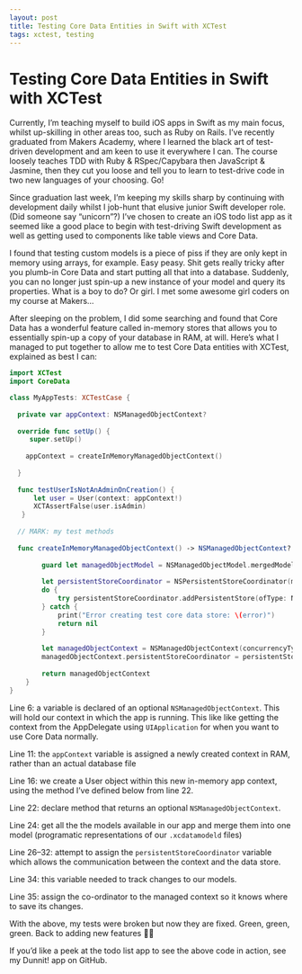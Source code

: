 ```yaml
---
layout: post
title: Testing Core Data Entities in Swift with XCTest
tags: xctest, testing
---
```

# Testing Core Data Entities in Swift with XCTest

Currently, I’m teaching myself to build iOS apps in Swift as my main focus, whilst up-skilling in other areas too, such as Ruby on Rails. I’ve recently graduated from Makers Academy, where I learned the black art of test-driven development and am keen to use it everywhere I can. The course loosely teaches TDD with Ruby & RSpec/Capybara then JavaScript & Jasmine, then they cut you loose and tell you to learn to test-drive code in two new languages of your choosing. Go!

Since graduation last week, I’m keeping my skills sharp by continuing with development daily whilst I job-hunt that elusive junior Swift developer role. (Did someone say “unicorn”?) I’ve chosen to create an iOS todo list app as it seemed like a good place to begin with test-driving Swift development as well as getting used to components like table views and Core Data.

I found that testing custom models is a piece of piss if they are only kept in memory using arrays, for example. Easy peasy. Shit gets really tricky after you plumb-in Core Data and start putting all that into a database. Suddenly, you can no longer just spin-up a new instance of your model and query its properties. What is a boy to do? Or girl. I met some awesome girl coders on my course at Makers…

After sleeping on the problem, I did some searching and found that Core Data has a wonderful feature called in-memory stores that allows you to essentially spin-up a copy of your database in RAM, at will. Here’s what I managed to put together to allow me to test Core Data entities with XCTest, explained as best I can:

```swift
import XCTest
import CoreData

class MyAppTests: XCTestCase {
  
  private var appContext: NSManagedObjectContext?
  
  override func setUp() {
     super.setUp()
        
    appContext = createInMemoryManagedObjectContext()
        
  }
  
  func testUserIsNotAnAdminOnCreation() {
      let user = User(context: appContext!)
      XCTAssertFalse(user.isAdmin)
   }
  
  // MARK: my test methods
  
  func createInMemoryManagedObjectContext() -> NSManagedObjectContext? {
        
        guard let managedObjectModel = NSManagedObjectModel.mergedModel(from: [Bundle.main]) else { return nil }
        
        let persistentStoreCoordinator = NSPersistentStoreCoordinator(managedObjectModel: managedObjectModel)
        do {
            try persistentStoreCoordinator.addPersistentStore(ofType: NSInMemoryStoreType, configurationName: nil, at: nil, options: nil)
        } catch {
            print("Error creating test core data store: \(error)")
            return nil
        }
        
        let managedObjectContext = NSManagedObjectContext(concurrencyType: .mainQueueConcurrencyType)
        managedObjectContext.persistentStoreCoordinator = persistentStoreCoordinator
        
        return managedObjectContext
    }
}
```

Line 6: a variable is declared of an optional `NSManagedObjectContext`. This will hold our context in which the app is running. This like like getting the context from the AppDelegate using `UIApplication` for when you want to use Core Data normally.

Line 11: the `appContext` variable is assigned a newly created context in RAM, rather than an actual database file

Line 16: we create a User object within this new in-memory app context, using the method I’ve defined below from line 22.

Line 22: declare method that returns an optional `NSManagedObjectContext`.

Line 24: get all the the models available in our app and merge them into one model (programatic representations of our `.xcdatamodeld` files)

Line 26–32: attempt to assign the `persistentStoreCoordinator` variable which allows the communication between the context and the data store.

Line 34: this variable needed to track changes to our models.

Line 35: assign the co-ordinator to the managed context so it knows where to save its changes.

With the above, my tests were broken but now they are fixed. Green, green, green. Back to adding new features ✊🏽

If you’d like a peek at the todo list app to see the above code in action, see my Dunnit! app on GitHub.